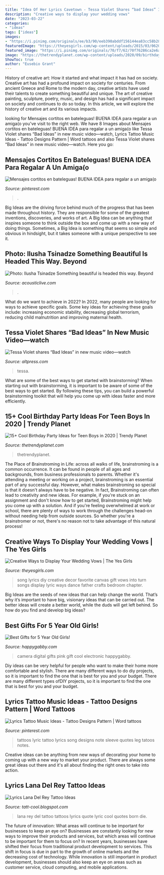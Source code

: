 ```yaml
---
title: "Idea Of Her Lyrics Cavetown - Tessa Violet Shares “bad Ideas” In New Music Video—watch"
description: "Creative ways to display your wedding vows"
date: "2023-03-22"
categories:
- "ideas"
tags: ["ideas"]
images:
- "https://i.pinimg.com/originals/ee/b3/90/eeb390abddf156144ea83cc58b28c58f.jpg"
featuredImage: "https://theyesgirls.com/wp-content/uploads/2015/03/06202dd24af240a1bf22c42e9b2ec73f.jpg"
featured_image: "https://i.pinimg.com/originals/70/f7/62/70f76286ca2e6a68218c248c13923a34.jpg"
image: "https://thetrendyplanet.com/wp-content/uploads/2020/09/birthday-party-ideas-for-teen-boys-1024x585.jpg"
ShowToc: true
author: "Eusebio Grant"
---
```



History of creative art: How it started and what impact it has had on society.
Creative art has had a profound impact on society for centuries. From ancient Greece and Rome to the modern day, creative artists have used their talents to create something beautiful and unique. The art of creative painting, sculpture, poetry, music, and design has had a significant impact on society and continues to do so today. In this article, we will explore the history of creative art and its various impacts.

	

		
looking for Mensajes cortitos en bateleguas! BUENA IDEA para regalar a un amiga(o you've visit to the right web. We have 8 Images about Mensajes cortitos en bateleguas! BUENA IDEA para regalar a un amiga(o like Tessa Violet shares “Bad Ideas” in new music video—watch, Lyrics Tattoo Music Ideas - Tattoo Designs Pattern | Word tattoos and also Tessa Violet shares “Bad Ideas” in new music video—watch. Here you go:
		
    
## Mensajes Cortitos En Bateleguas! BUENA IDEA Para Regalar A Un Amiga(o

<img loading=lazy src="https://i.pinimg.com/originals/44/e6/56/44e656f9c4bb989e73e5dfb6be2a8009.jpg" onerror="this.onerror=null;this.src='https://tse1.mm.bing.net/th?id=OIP.cAwsfVTGxuKh65Jd2c_4TAHaNk&amp;pid=15.1';" alt="Mensajes cortitos en bateleguas! BUENA IDEA para regalar a un amiga(o">

_Source: pinterest.com_

>. 

	

Big Ideas are the driving force behind much of the progress that has been made throughout history. They are responsible for some of the greatest inventions, discoveries, and works of art. A Big Idea can be anything that inspires someone to think outside the box and come up with a new way of doing things. Sometimes, a Big Idea is something that seems so simple and obvious in hindsight, but it takes someone with a unique perspective to see it.

    
## Photo: Ilusha Tsinadze Something Beautiful Is Headed This Way. Beyond

<img loading=lazy src="https://acousticlive.com/October_2013_files/jean-rohe-straightforward.jpg" onerror="this.onerror=null;this.src='https://tse4.mm.bing.net/th?id=OIP.XcW2k3BZMcZhizZgPa6UjgAAAA&amp;pid=15.1';" alt="Photo: Ilusha Tsinadze Something beautiful is headed this way. Beyond">

_Source: acousticlive.com_

>. 

	

What do we want to achieve in 2022?
In 2022, many people are looking for ways to achieve specific goals. Some key ideas for achieving these goals include: increasing economic stability, decreasing global terrorism, reducing child malnutrition and improving maternal health.

    
## Tessa Violet Shares “Bad Ideas” In New Music Video—watch

<img loading=lazy src="https://media.altpress.com/uploads/2018/11/tessa-violet-brian-gahan-696x398.jpeg" onerror="this.onerror=null;this.src='https://tse1.mm.bing.net/th?id=OIP.UAaDgC4gh6Fdc-6iKEJ2HwHaEP&amp;pid=15.1';" alt="Tessa Violet shares “Bad Ideas” in new music video—watch">

_Source: altpress.com_

>tessa. 

	

What are some of the best ways to get started with brainstorming?
When starting out with brainstorming, it is important to be aware of some of the best ways to get started. By following these tips, you can build a powerful brainstorming toolkit that will help you come up with ideas faster and more efficiently.

    
## 15+ Cool Birthday Party Ideas For Teen Boys In 2020 | Trendy Planet

<img loading=lazy src="https://thetrendyplanet.com/wp-content/uploads/2020/09/birthday-party-ideas-for-teen-boys-1024x585.jpg" onerror="this.onerror=null;this.src='https://tse3.mm.bing.net/th?id=OIP.NiE50-IzdtfH-rmnKtBXBQHaEO&amp;pid=15.1';" alt="15+ Cool Birthday Party Ideas for Teen Boys in 2020 | Trendy Planet">

_Source: thetrendyplanet.com_

>thetrendyplanet. 

	

The Place of Brainstroming in Life:
across all walks of life, brainstroming is a common occurrence. It can be found in people of all ages and backgrounds, from business professionals to parents. Whether it's attending a meeting or working on a project, brainstroming is an essential part of any successful day. However, what makes brainstroming so special is that it doesn't always have to be negative. In fact, Brainstroming can often lead to creativity and new ideas. For example, if you're stuck on an assignment and don't know how to get started, Brainstroming might help you come up with a solution. And if you're feeling overwhelmed at work or school, there are plenty of ways to work through the challenges head-on without needing help from outside sources. So whether you're a brainstromer or not, there's no reason not to take advantage of this natural process!

    
## Creative Ways To Display Your Wedding Vows | The Yes Girls

<img loading=lazy src="https://theyesgirls.com/wp-content/uploads/2015/03/06202dd24af240a1bf22c42e9b2ec73f.jpg" onerror="this.onerror=null;this.src='https://tse3.mm.bing.net/th?id=OIP.SL-WKubvWp4WI7jgSRJnCwHaJ3&amp;pid=15.1';" alt="Creative Ways to Display Your Wedding Vows | The Yes Girls">

_Source: theyesgirls.com_

>song lyrics diy creative decor favorite canvas gift vows into turn songs display lyric ways dance father crafts bedroom chapter. 

	

Big Ideas are the seeds of new ideas that can help change the world. That’s why it’s important to have big, visionary ideas that can be carried out. The better ideas will create a better world, while the duds will get left behind. So how do you find and develop big ideas?

    
## Best Gifts For 5 Year Old Girls!

<img loading=lazy src="https://www.happygabby.com/wp-content/uploads/2013/10/pink-digital-camera-1024x678.jpg" onerror="this.onerror=null;this.src='https://tse3.mm.bing.net/th?id=OIP.e1tVLyN_93fl3308rIh2gwHaE5&amp;pid=15.1';" alt="Best Gifts for 5 Year Old Girls!">

_Source: happygabby.com_

>camera digital gifts pink gift cool electronic happygabby. 

	

Diy ideas can be very helpful for people who want to make their home more comfortable and stylish. There are many different ways to do diy projects, so it is important to find the one that is best for you and your budget. There are many different types ofDIY projects, so it is important to find the one that is best for you and your budget.

    
## Lyrics Tattoo Music Ideas - Tattoo Designs Pattern | Word Tattoos

<img loading=lazy src="https://i.pinimg.com/originals/ee/b3/90/eeb390abddf156144ea83cc58b28c58f.jpg" onerror="this.onerror=null;this.src='https://tse3.mm.bing.net/th?id=OIP.zxUaNtlxlXTiLM1lIlm3MwHaFj&amp;pid=15.1';" alt="Lyrics Tattoo Music Ideas - Tattoo Designs Pattern | Word tattoos">

_Source: pinterest.com_

>tattoos lyric tattoo lyrics song designs note sleeve quotes leg tatoos notes. 

	

Creative ideas can be anything from new ways of decorating your home to coming up with a new way to market your product. There are always some great ideas out there and it's all about finding the right ones to take into action.

    
## Lyrics Lana Del Rey Tattoo Ideas

<img loading=lazy src="https://i.pinimg.com/originals/70/f7/62/70f76286ca2e6a68218c248c13923a34.jpg" onerror="this.onerror=null;this.src='https://tse3.mm.bing.net/th?id=OIP.NNf3eLeyh7CR2qgRhEl4kQHaFj&amp;pid=15.1';" alt="Lyrics Lana Del Rey Tattoo Ideas">

_Source: tatt-cool.blogspot.com_

>lana rey del tattoo tattoos lyrics quote lyric cool quotes born die. 

	

The future of innovation: What areas will continue to be important for businesses to keep an eye on?
Businesses are constantly looking for new ways to improve their products and services, but which areas will continue to be important for them to focus on? In recent years, businesses have shifted their focus from traditional product development to services. This shift in focus is due in part to the growth of online markets and the decreasing cost of technology. While innovation is still important in product development, businesses should also keep an eye on areas such as customer service, cloud computing, and mobile applications.

